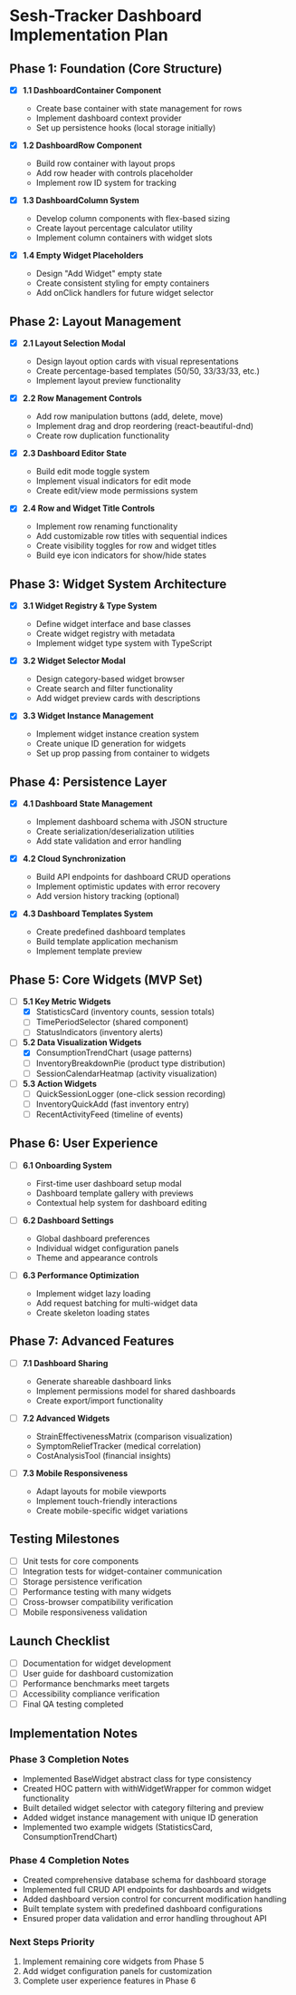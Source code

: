 # Sesh-Tracker Dashboard Implementation Plan

## Phase 1: Foundation (Core Structure)
- [x] **1.1 DashboardContainer Component**
  - Create base container with state management for rows
  - Implement dashboard context provider
  - Set up persistence hooks (local storage initially)
  
- [x] **1.2 DashboardRow Component**
  - Build row container with layout props
  - Add row header with controls placeholder
  - Implement row ID system for tracking
  
- [x] **1.3 DashboardColumn System**
  - Develop column components with flex-based sizing
  - Create layout percentage calculator utility
  - Implement column containers with widget slots

- [x] **1.4 Empty Widget Placeholders**
  - Design "Add Widget" empty state
  - Create consistent styling for empty containers
  - Add onClick handlers for future widget selector

## Phase 2: Layout Management
- [x] **2.1 Layout Selection Modal**
  - Design layout option cards with visual representations
  - Create percentage-based templates (50/50, 33/33/33, etc.)
  - Implement layout preview functionality
  
- [x] **2.2 Row Management Controls**
  - Add row manipulation buttons (add, delete, move)
  - Implement drag and drop reordering (react-beautiful-dnd)
  - Create row duplication functionality
  
- [x] **2.3 Dashboard Editor State**
  - Build edit mode toggle system
  - Implement visual indicators for edit mode
  - Create edit/view mode permissions system

- [x] **2.4 Row and Widget Title Controls**
  - Implement row renaming functionality
  - Add customizable row titles with sequential indices
  - Create visibility toggles for row and widget titles
  - Build eye icon indicators for show/hide states

## Phase 3: Widget System Architecture
- [x] **3.1 Widget Registry & Type System**
  - Define widget interface and base classes
  - Create widget registry with metadata
  - Implement widget type system with TypeScript
  
- [x] **3.2 Widget Selector Modal**
  - Design category-based widget browser
  - Create search and filter functionality
  - Add widget preview cards with descriptions
  
- [x] **3.3 Widget Instance Management**
  - Implement widget instance creation system
  - Create unique ID generation for widgets
  - Set up prop passing from container to widgets

## Phase 4: Persistence Layer
- [x] **4.1 Dashboard State Management**
  - Implement dashboard schema with JSON structure
  - Create serialization/deserialization utilities
  - Add state validation and error handling
  
- [x] **4.2 Cloud Synchronization**
  - Build API endpoints for dashboard CRUD operations
  - Implement optimistic updates with error recovery
  - Add version history tracking (optional)
  
- [x] **4.3 Dashboard Templates System**
  - Create predefined dashboard templates
  - Build template application mechanism
  - Implement template preview

## Phase 5: Core Widgets (MVP Set)
- [ ] **5.1 Key Metric Widgets**
  - [x] StatisticsCard (inventory counts, session totals)
  - [ ] TimePeriodSelector (shared component)
  - [ ] StatusIndicators (inventory alerts)
  
- [ ] **5.2 Data Visualization Widgets**
  - [x] ConsumptionTrendChart (usage patterns)
  - [ ] InventoryBreakdownPie (product type distribution)
  - [ ] SessionCalendarHeatmap (activity visualization)
  
- [ ] **5.3 Action Widgets**
  - [ ] QuickSessionLogger (one-click session recording)
  - [ ] InventoryQuickAdd (fast inventory entry)
  - [ ] RecentActivityFeed (timeline of events)

## Phase 6: User Experience
- [ ] **6.1 Onboarding System**
  - First-time user dashboard setup modal
  - Dashboard template gallery with previews
  - Contextual help system for dashboard editing
  
- [ ] **6.2 Dashboard Settings**
  - Global dashboard preferences
  - Individual widget configuration panels
  - Theme and appearance controls
  
- [ ] **6.3 Performance Optimization**
  - Implement widget lazy loading
  - Add request batching for multi-widget data
  - Create skeleton loading states

## Phase 7: Advanced Features
- [ ] **7.1 Dashboard Sharing**
  - Generate shareable dashboard links
  - Implement permissions model for shared dashboards
  - Create export/import functionality
  
- [ ] **7.2 Advanced Widgets**
  - StrainEffectivenessMatrix (comparison visualization)
  - SymptomReliefTracker (medical correlation)
  - CostAnalysisTool (financial insights)
  
- [ ] **7.3 Mobile Responsiveness**
  - Adapt layouts for mobile viewports
  - Implement touch-friendly interactions
  - Create mobile-specific widget variations

## Testing Milestones
- [ ] Unit tests for core components
- [ ] Integration tests for widget-container communication
- [ ] Storage persistence verification
- [ ] Performance testing with many widgets
- [ ] Cross-browser compatibility verification
- [ ] Mobile responsiveness validation

## Launch Checklist
- [ ] Documentation for widget development
- [ ] User guide for dashboard customization
- [ ] Performance benchmarks meet targets
- [ ] Accessibility compliance verification
- [ ] Final QA testing completed

## Implementation Notes

### Phase 3 Completion Notes
- Implemented BaseWidget abstract class for type consistency
- Created HOC pattern with withWidgetWrapper for common widget functionality
- Built detailed widget selector with category filtering and preview
- Added widget instance management with unique ID generation
- Implemented two example widgets (StatisticsCard, ConsumptionTrendChart) 

### Phase 4 Completion Notes
- Created comprehensive database schema for dashboard storage
- Implemented full CRUD API endpoints for dashboards and widgets
- Added dashboard version control for concurrent modification handling
- Built template system with predefined dashboard configurations
- Ensured proper data validation and error handling throughout API

### Next Steps Priority
1. Implement remaining core widgets from Phase 5
2. Add widget configuration panels for customization
3. Complete user experience features in Phase 6